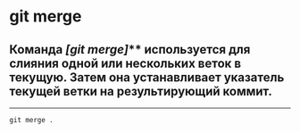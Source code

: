 # git merge
## Команда *[git merge]*** используется для слияния одной или нескольких веток в текущую. Затем она устанавливает указатель текущей ветки на результирующий коммит.
---
`git merge .`